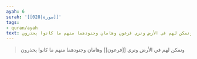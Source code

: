 ```yaml
---
ayah: 6
surah: '[[028|سورة]]'
tags:
- quran/ayah
text: ونمكن لهم في الأرض ونري فرعون وهامان وجنودهما منهم ما كانوا يحذرون
---
```

> ونمكن لهم في الأرض ونري [[فرعون]] وهامان وجنودهما منهم ما كانوا يحذرون
